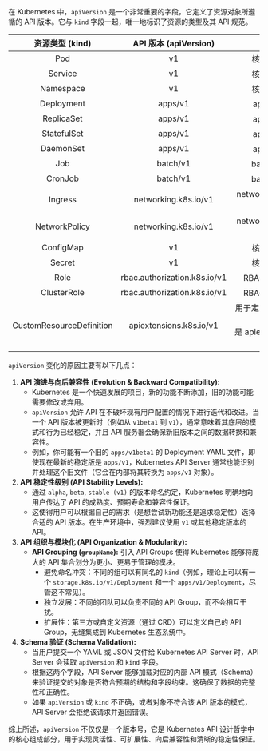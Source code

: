 在 Kubernetes 中，`apiVersion` 是一个非常重要的字段，它定义了资源对象所遵循的 API 版本。它与 `kind` 字段一起，唯一地标识了资源的类型及其 API 规范。

|       资源类型 (kind)        |     API 版本 (apiVersion)      |                      说明                       |
| :----------------------: | :--------------------------: | :-------------------------------------------: |
|           Pod            |              v1              |                  核心 API，稳定版                   |
|         Service          |              v1              |                  核心 API，稳定版                   |
|        Namespace         |              v1              |                  核心 API，稳定版                   |
|        Deployment        |           apps/v1            |                  apps 组的稳定版                   |
|        ReplicaSet        |           apps/v1            |                  apps 组的稳定版                   |
|       StatefulSet        |           apps/v1            |                  apps 组的稳定版                   |
|        DaemonSet         |           apps/v1            |                  apps 组的稳定版                   |
|           Job            |           batch/v1           |                  batch 组的稳定版                  |
|         CronJob          |           batch/v1           |                  batch 组的稳定版                  |
|         Ingress          |     networking.k8s.io/v1     |            networking.k8s.io 组的稳定版            |
|      NetworkPolicy       |     networking.k8s.io/v1     |            networking.k8s.io 组的稳定版            |
|        ConfigMap         |              v1              |                  核心 API，稳定版                   |
|          Secret          |              v1              |                  核心 API，稳定版                   |
|           Role           | rbac.authorization.k8s.io/v1 |                 RBAC 授权组的稳定版                  |
|       ClusterRole        | rbac.authorization.k8s.io/v1 |                 RBAC 授权组的稳定版                  |
| CustomResourceDefinition |   apiextensions.k8s.io/v1    | 用于定义自定义资源类型的资源，自身是 apiextensions.k8s.io 组的稳定版 |

`apiVersion` 变化的原因主要有以下几点：

1. **API 演进与向后兼容性 (Evolution & Backward Compatibility):**
    - Kubernetes 是一个快速发展的项目，新的功能不断添加，旧的功能可能需要修改或弃用。
    - `apiVersion` 允许 API 在不破坏现有用户配置的情况下进行迭代和改进。当一个 API 版本被更新时（例如从 `v1beta1` 到 `v1`），通常意味着其底层的模式和行为已经稳定，并且 API 服务器会确保新旧版本之间的数据转换和兼容性。
    - 例如，你可能有一个旧的 `apps/v1beta1` 的 Deployment YAML 文件，即使现在最新的稳定版是 `apps/v1`，Kubernetes API Server 通常也能识别并处理这个旧文件（它会在内部将其转换为 `apps/v1` 对象）。
2. **API 稳定性级别 (API Stability Levels):**
    - 通过 `alpha`, `beta`, `stable (v1)` 的版本命名约定，Kubernetes 明确地向用户传达了 API 的成熟度、预期寿命和兼容性保证。
    - 这使得用户可以根据自己的需求（是想尝试新功能还是追求稳定性）选择合适的 API 版本。在生产环境中，强烈建议使用 `v1` 或其他稳定版本的 API。
3. **API 组织与模块化 (API Organization & Modularity):**
    - **API Grouping (`groupName`):** 引入 API Groups 使得 Kubernetes 能够将庞大的 API 集合划分为更小、更易于管理的模块。
        - 避免命名冲突：不同的组可以有同名的 `kind`（例如，理论上可以有一个 `storage.k8s.io/v1/Deployment` 和一个 `apps/v1/Deployment`，尽管这不常见）。
        - 独立发展：不同的团队可以负责不同的 API Group，而不会相互干扰。
        - 扩展性：第三方或自定义资源（通过 CRD）可以定义自己的 API Group，无缝集成到 Kubernetes 生态系统中。
4. **Schema 验证 (Schema Validation):**
    - 当用户提交一个 YAML 或 JSON 文件给 Kubernetes API Server 时，API Server 会读取 `apiVersion` 和 `kind` 字段。
    - 根据这两个字段，API Server 能够加载对应的内部 API 模式（Schema）来验证提交的对象是否符合预期的结构和字段约束。这确保了数据的完整性和正确性。
    - 如果 `apiVersion` 或 `kind` 不正确，或者对象不符合该 API 版本的模式，API Server 会拒绝该请求并返回错误。

综上所述，`apiVersion` 不仅仅是一个版本号，它是 Kubernetes API 设计哲学中的核心组成部分，用于实现灵活性、可扩展性、向后兼容性和清晰的稳定性保证。
